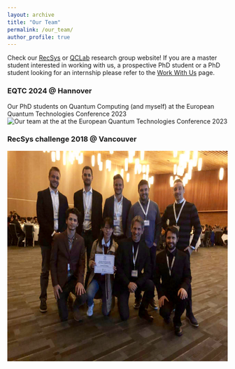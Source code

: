 ```yaml
---
layout: archive
title: "Our Team"
permalink: /our_team/
author_profile: true
---
```



Check our <a href="http://recsys.deib.polimi.it" target="_blank">RecSys</a> or <a href="https://www.quantum.polimi.it/" target="_blank">QCLab</a> research group website!
If you are a master student interested in working with us, a prospective PhD student or a PhD student looking for an internship please refer to the <a href="http://recsys.deib.polimi.it/student-faq-work-with-us/" target="_blank">Work With Us</a> page.


### EQTC 2024 @ Hannover
Our PhD students on Quantum Computing (and myself) at the European Quantum Technologies Conference 2023
<img src="https://raw.githubusercontent.com/MaurizioFD/MaurizioFD.github.io/master/images/EQTC2024.jpg" width="640" height="480" alt="Our team at the at the European Quantum Technologies Conference 2023">


### RecSys challenge 2018 @ Vancouver

<img src="https://raw.githubusercontent.com/MaurizioFD/MaurizioFD.github.io/master/images/RecSys-2018-Vancouver-Premiazione.jpg" width="640" height="480" alt="Our team at the RecSys challenge 2018">
